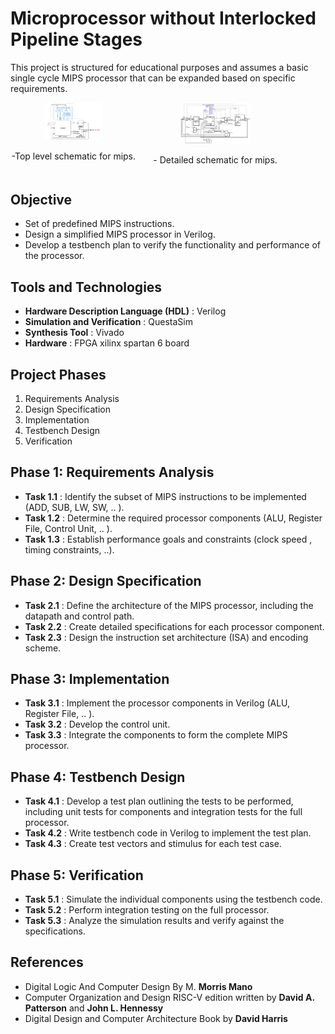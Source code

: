 # Microprocessor without Interlocked Pipeline Stages


 This project is structured for educational purposes and assumes a basic single cycle MIPS processor that can be expanded based on specific requirements.

<div style="display: flex;">
    <div style="text-align: center; width: 40%;">
        <img src="mips_top_architecture.png" alt="Image 1" style="width: 45%;"/>
        <p> -Top level schematic for mips.</p>
    </div>
    <div style="text-align: center; width: 50%;">
        <img src="mips_architecture.png" alt="Image 2" style="width: 45%;"/>
        <p> - Detailed schematic for mips.</p>
    </div>
</div>

## Objective

- Set of predefined MIPS instructions.
- Design a simplified MIPS processor in Verilog.
- Develop a testbench plan to verify the functionality and performance of the processor.

## Tools and Technologies
- **Hardware Description Language (HDL)** : Verilog
- **Simulation and Verification** : QuestaSim
- **Synthesis Tool** : Vivado
-  **Hardware** : FPGA xilinx spartan 6 board

## Project Phases
1. Requirements Analysis
2. Design Specification
3. Implementation
4. Testbench Design
5. Verification  

## Phase 1: Requirements Analysis
- **Task 1.1** : Identify the subset of MIPS instructions to be implemented (ADD, SUB, LW, SW, .. ).
- **Task 1.2** : Determine the required processor components (ALU, Register File, Control Unit, .. ).
- **Task 1.3** : Establish performance goals and constraints (clock speed , timing constraints, ..).

## Phase 2: Design Specification
- **Task 2.1** : Define the architecture of the MIPS processor, including the datapath and control path.
- **Task 2.2** : Create detailed specifications for each processor component.
- **Task 2.3** : Design the instruction set architecture (ISA) and encoding scheme.

## Phase 3: Implementation
- **Task 3.1** : Implement the processor components in Verilog (ALU, Register File, .. ).
- **Task 3.2** : Develop the control unit.
- **Task 3.3** : Integrate the components to form the complete MIPS processor.

##  Phase 4: Testbench Design
- **Task 4.1** : Develop a test plan outlining the tests to be performed, including unit tests for components and integration tests for the full processor.
- **Task 4.2** : Write testbench code in Verilog to implement the test plan.
- **Task 4.3** : Create test vectors and stimulus for each test case.

##  Phase 5: Verification
- **Task 5.1** : Simulate the individual components using the testbench code.
- **Task 5.2** : Perform integration testing on the full processor.
- **Task 5.3** : Analyze the simulation results and verify against the specifications.


## References 
- Digital Logic And Computer Design By M. **Morris Mano**
- Computer Organization and Design RISC-V edition written by **David A. Patterson** and **John L. Hennessy**
- Digital Design and Computer Architecture Book by **David Harris**

